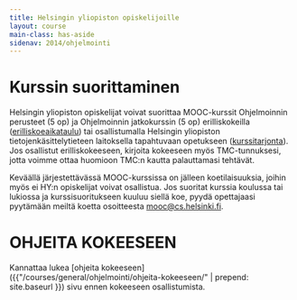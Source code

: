 ```yaml
---
title: Helsingin yliopiston opiskelijoille
layout: course
main-class: has-aside
sidenav: 2014/ohjelmointi
---
```

# Kurssin suorittaminen

Helsingin yliopiston opiskelijat voivat suorittaa MOOC-kurssit Ohjelmoinnin perusteet (5 op) ja Ohjelmoinnin jatkokurssin (5 op) erilliskokeilla ([erilliskoeaikataulu](http://www.cs.helsinki.fi/exams)) tai osallistumalla Helsingin yliopiston tietojenkäsittelytieteen laitoksella tapahtuvaan opetukseen ([kurssitarjonta](http://www.cs.helsinki.fi/courses)). Jos osallistut erilliskokeeseen, kirjoita kokeeseen myös TMC-tunnuksesi, jotta voimme ottaa huomioon TMC:n kautta palauttamasi tehtävät.

Keväällä järjestettävässä MOOC-kurssissa on jälleen koetilaisuuksia, joihin myös ei HY:n opiskelijat voivat osallistua. Jos suoritat kurssia koulussa tai lukiossa ja kurssisuoritukseen kuuluu siellä koe, pyydä opettajaasi pyytämään meiltä koetta osoitteesta [mooc@cs.helsinki.fi](mailto:mooc@cs.helsinki.fi?subject=MOOC-koe).

# OHJEITA KOKEESEEN

Kannattaa lukea [ohjeita kokeeseen]({{"/courses/general/ohjelmointi/ohjeita-kokeeseen/" | prepend: site.baseurl }}) sivu ennen kokeeseen osallistumista.